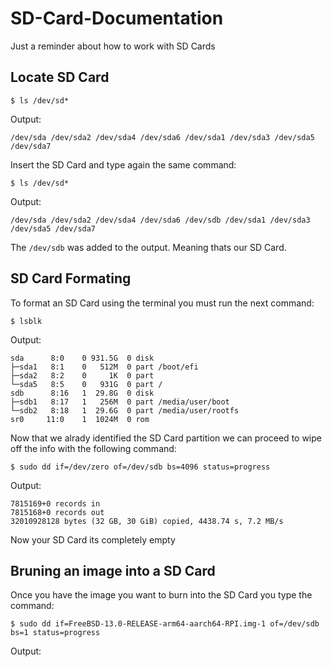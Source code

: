 # SD-Card-Documentation
Just a reminder about how to work with SD Cards

## Locate SD Card

    $ ls /dev/sd*

Output:

    /dev/sda /dev/sda2 /dev/sda4 /dev/sda6 /dev/sda1 /dev/sda3 /dev/sda5 /dev/sda7

Insert the SD Card and type again the same command:

    $ ls /dev/sd*

Output:

    /dev/sda /dev/sda2 /dev/sda4 /dev/sda6 /dev/sdb /dev/sda1 /dev/sda3 /dev/sda5 /dev/sda7

The `/dev/sdb` was added to the output. Meaning thats our SD Card.

## SD Card Formating
To format an SD Card using the terminal you must run the next command:

    $ lsblk

Output:
    
    sda      8:0    0 931.5G  0 disk 
    ├─sda1   8:1    0   512M  0 part /boot/efi
    ├─sda2   8:2    0     1K  0 part 
    └─sda5   8:5    0   931G  0 part /
    sdb      8:16   1  29.8G  0 disk 
    ├─sdb1   8:17   1   256M  0 part /media/user/boot
    └─sdb2   8:18   1  29.6G  0 part /media/user/rootfs
    sr0     11:0    1  1024M  0 rom 
    
Now that we alrady identified the SD Card partition we can proceed to wipe off the info with the following command:

    $ sudo dd if=/dev/zero of=/dev/sdb bs=4096 status=progress

Output:
    
    7815169+0 records in
    7815168+0 records out
    32010928128 bytes (32 GB, 30 GiB) copied, 4438.74 s, 7.2 MB/s

Now your SD Card its completely empty

## Bruning an image into a SD Card
Once you have the image you want to burn into the SD Card you type the command:

    $ sudo dd if=FreeBSD-13.0-RELEASE-arm64-aarch64-RPI.img-1 of=/dev/sdb bs=1 status=progress

Output:
    
